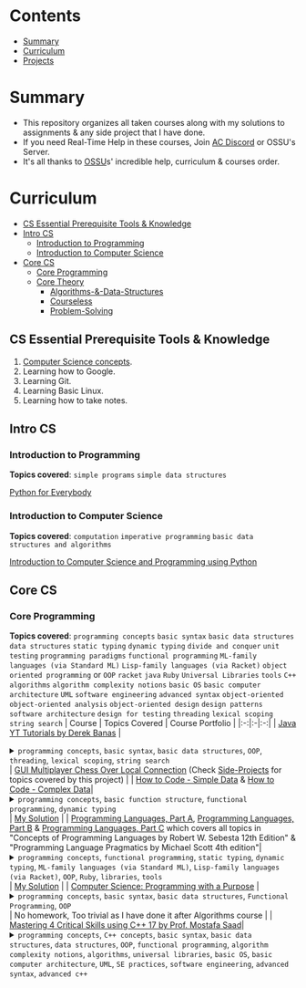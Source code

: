 # Contents

- [Summary](#summary)
- [Curriculum](#curriculum)
- [Projects](#projects)

# Summary

* This repository organizes all taken courses along with my solutions to assignments & any side project that I have done.
* If you need Real-Time Help in these courses, Join [AC Discord](https://discord.gg/QrfTN2Aukx) or OSSU's Server.
* It's all thanks to [OSSU](https://github.com/ossu/computer-science)s' incredible help, curriculum & courses order.

# Curriculum
- [CS Essential Prerequisite Tools \& Knowledge](#cs-essential-prerequisite-tools--knowledge)
- [Intro CS](#intro-cs)
  - [Introduction to Programming](#introduction-to-programming)
  - [Introduction to Computer Science](#introduction-to-computer-science)
- [Core CS](#core-cs)
  - [Core Programming](#core-programming)
  - [Core Theory](#core-theory)
    - [Algorithms-\&-Data-Structures](#algorithms--data-structures)
    - [Courseless](#courseless)
    - [Problem-Solving](#problem-solving)

## CS Essential Prerequisite Tools & Knowledge

1. [Computer Science concepts](https://www.youtube.com/playlist?list=PLWKjhJtqVAbn5emQ3RRG8gEBqkhf_5vxD).
2. Learning how to Google.
3. Learning Git.
4. Learning Basic Linux.
5. Learning how to take notes.

## Intro CS

### Introduction to Programming

**Topics covered**:
`simple programs`
`simple data structures`

[Python for Everybody](https://www.py4e.com/lessons)

### Introduction to Computer Science

**Topics covered**:
`computation`
`imperative programming`
`basic data structures and algorithms`

[Introduction to Computer Science and Programming using Python](https://ocw.mit.edu/courses/electrical-engineering-and-computer-science/6-0001-introduction-to-computer-science-and-programming-in-python-fall-2016/)

## Core CS

### Core Programming

**Topics covered**:
`programming concepts`
`basic syntax`
`basic data structures`
`data structures`
`static typing`
`dynamic typing`
`divide and conquer`
`unit testing`
`programming paradigms`
`functional programming`
`ML-family languages (via Standard ML)`
`Lisp-family languages (via Racket)`
`object oriented programming` or `OOP`
`racket`
`java`
`Ruby`
`Universal Libraries`
`tools`
`C++`
`algorithms`
`algorithm complexity notions`
`basic OS`
`basic computer architecture`
`UML`
`software engineering`
`advanced syntax`
`object-oriented`
`object-oriented analysis`
`object-oriented design`
`design patterns`
`software architecture`
`design for testing`
`threading`
`lexical scoping`
`string search`
| Course | Topics Covered | Course Portfolio |
|:-:|:-|:-:|
| [Java YT Tutorials by Derek Banas](https://www.youtube.com/playlist?list=PLE7E8B7F4856C9B19) | <details><summary>`programming concepts`, `basic syntax`, `basic data structures`, `OOP`, `threading`, `lexical scoping`, `string search`</summary><br>`programming concepts`: (User input, Conditional Statement, `for`, `while`, do-while-loop, Methods & Fields, Exception Handling, Java Object), <br>`basic syntax`: (Variables, Variables Types, Arithmetic Operations, `if`, loops {`while`, `for`}, Nesting, Access Modifiers, Non-Access Modifiers, Static Methods), <br>`basic data structures`: (Arrays, LinkedList, ArrayList, String Builder), <br>`OOP`: (Java Class, OOP Polymorphism: {Upcasting, Downcasting}, Inheritance: {Abstract Class, Interface, Method Overriding, Method Overloading}, Static, Final), <br>`threading`, `lexical scoping`, `string search`</details> | [GUI Multiplayer Chess Over Local Connection](https://github.com/OmarShawky1/Chess) (Check [Side-Projects](#side-projects) for topics covered by this project) |
| [How to Code - Simple Data](https://www.edx.org/course/how-to-code-simple-data) & [How to Code - Complex Data](https://www.edx.org/course/how-to-code-complex-data)|<details><summary>`programming concepts`, `basic function structure`, `functional programming`, `dynamic typing`</summary><br>`programming concepts`: (`lexical scoping`), <br>`basic function structure`: (Function signature, First Order Function) <br>`functional programming`: (Recursion, Mutual Recursion, Tail Recursion, High Order Function: {Function Consumer or passing function as argument}, `map`, `filter`, `fold`, Backtracking Search, Generative Recursion), <br>`dynamic typing`</details>| [My Solution](https://github.com/OmarShawky1/Course-How-To-Code-Data) |
| [Programming Languages, Part A](https://www.coursera.org/learn/programming-languages), [Programming Languages, Part B](https://www.coursera.org/learn/programming-languages-part-b) & [Programming Languages, Part C](https://www.coursera.org/learn/programming-languages-part-c) which covers all topics in "Concepts of Programming Languages by Robert W. Sebesta 12th Edition" & "Programming Language Pragmatics by Michael Scott 4th edition"|<details><summary>`programming concepts`, `functional programming`, `static typing`, `dynamic typing`, `ML-family languages (via Standard ML)`, `Lisp-family languages (via Racket)`, `OOP`, `Ruby`, `libraries`, `tools`</summary><br>`programming concepts`: (Mutation, References/Pointers, : {Pairs, Tuples, Records}, Polymorphism (Functional, OOP, Bounded), Datatype Binding, Type Inference (Implicit Typing, Explicit Typing), Weak Typing, Strong Typing, Duck Typing, Method Overriding, Dynamic Dispatch, Double Dispatch, Interpreter), <br>`programming paradigms`: (`functional programming`, `OOP`), <br>`functional programming`: (Recursion, Mutual Recursion, Tail Recursion, Shadowing, Case Expression (AKA Pattern Matching), High Order Function, `map`, `filter`, `fold`, `lexical scope`, `dynamic scope`, Stream, Lazy Evaluation, Eager Evaluation, Memoization, Tokenization, Subtyping {Functional Sutyping, OOP Sutyping}, Generics), <br>`ML-family languages (via Standard ML)`, `Lisp-family languages (via Racket)`, `OOP`, <br>`Ruby`: (Classes, Object State, Arrays, Blocks, Hashes & Ranges, Subclassing: {Inheritance in java}, Mixins), <br>`universal libraries`: (File Stream, I/O Stream, Math), <br>`tools`: (Read Evaluate Print Loop (REPL), Debugger)</details>| [My Solution](https://github.com/OmarShawky1/Course-Programming-Languages) |
| [Computer Science: Programming with a Purpose](https://www.coursera.org/learn/cs-programming-java) | <details><summary>`programming concepts`, `basic syntax`, `basic data structures`, `Functional Programming`, `OOP`</summary><br>`programming concepts`: (Abstraction, Decomposition, Standard Input & Output, Type Conversion, Type Checking, Functions, API, Modular Programming, Recursion, `dynamic programming`, `divide and conquer`, Memoization, Algorithmic Complexity, Abstract Datatypes, Compiler, Interpreter, Procedural Paradigm, Scripting Language, Special-Purpose Language), <br>`basic syntax`: (Variables, Variables Types, Arithmetic Operations, `if`, loops {`while`, `for`}, Nesting, Access Modifiers, Non-Access Modifiers, Static Methods), <br>`basic data structures`: (Primiteves, `string`, Arrays, kD Arrays), <br>`Functional Programming`, <br>`OOP`: (Methods, `inheritance`, Encapsulation)</details>| No homework, Too trivial as I have done it after Algorithms course |
| [Mastering 4 Critical Skills using C++ 17 by Prof. Mostafa Saad](https://www.udemy.com/course/cpp-4skills/)| <details><summary>`programming concepts`, `C++ concepts`, `basic syntax`, `basic data structures`, `data structures`, `OOP`, `functional programming`, `algorithm complexity notions`, `algorithms`, `universal libraries`, `basic OS`, `basic computer architecture`, `UML`, `SE practices`, `software engineering`, `advanced syntax`, `advanced c++`</summary><br>`programming concepts`: (Type Conversion, Polymorphism: {Upcasting, Downcasting}, Exception Handling: {`except`, `throw`, `noexcept`, `nothrow`}, Compiler, Linker, Procedural Paradigm), <br>`C++ concepts`: (Standard Input & Output, References/Pointers, STL, Headers & `includes`), <br>`basic syntax`: (Variables, Variables Types, Arithmetic Operations, `if`, Loops {`while`, `for`}, Nesting, Access Modifiers, Non-Access Modifiers: {`static`, `const`, `final`}, Functions & Methods), <br>`basic data structures`: (Primitives, `string`, Arrays {1D, 2D, kD}), <br>`data structures`: (Encapsulation Techniques: {Struct, Pairs, Tuples}, STL: {Templates, `queue`, Priority Queues, Deque, Stack, Iterators, References, Pointers}, Vectors: {1D, 2D, kD}, Sets, Multisets, `map`),<br>`functional programming`: (Recursion), <br>`OOP`: (concepts: {Encapsulation, Abstraction, Data-Hiding, Decomposition, SOLID Principles, `inheritance`: {Abstract Class, Interface, Method Overriding, Method Overloading, Operator Overloading: {Unary, Subscript, Relational, Prefix, Postfix, Input, Output, Conversion, Assignment}}}, Class: {Constructor, Destructor, Copy Constructor, Delete Function, Initializer List}, Specifiers: {`final`, `static`, `friend`}), <br>`algorithm complexity notions`: (Problem Reduction), <br>`algorithms`: (`sorting`: {Count Sorting}), <br>`universal libraries`: (File Streams, I/O Stream), <br>`basic OS`: (Memory Stucture: {Stack, Heap}, Static Variables...), <br>`basic computer architecture`: (bits & bytes, 2's Compliment, Signed & Unsigned Numbers, Floating Points & Rounding Numbers, Numbers Conversion/Casting), <br>`UML`: (Class Diagram: {Association, Aggregation, Composition, Generalization, Multiplicity}), <br>`SE practices`: (MVP, CRUD Operations, MVC, Refactoring), <br>`software engineering`: (Coupling, Cohesion), <br>`advanced syntax`: (`variadic`, Fold Expressions, functors (High Order Function), Lambda Expressions), <br>`advanced c++`: (Move Semantics & Perfect Forwarding, Smart Pointers: {Unique Pointers, Shared Pointers, Weak Pointers}, Pointer to Pointer, Void Pointer, Function Pointer)| No portfolio, done after algorithms course and I just watched the content without finding any need to upload my solutions to problem sets |
| \* [Object Oriented Design - University of Alberta](https://www.coursera.org/learn/object-oriented-design) <br>\* [Object Oriented Analysis & Design - Tutorials Point](https://www.tutorialspoint.com/object_oriented_analysis_design/index.htm) <br>\* [NPTEL OOAD](https://nptel.ac.in/courses/106105153)| <details><summary>`object-oriented`, `object-oriented analysis`, `object-oriented design`, `UML`</summary><br>`object-oriented`: (`object-oriented analysis`: {Object Modeling, Dynamic Modelling, Functional Modelling, Conceptual Design, Use Case, System Sequence Diagram, User Interface Documentation, Relational Data Model}, <br>`object-oriented design`: {Principles: {Coupling, Cohesion, Sufficiency, Completeness, Primitives}, Technical Diagram, System Design, Design Patterrns}, `OOP`, `UML`), <br>`OOP`: (Class: {Function Types: {Constructor, Destructor, Iterator, Getter, Setter}, Design by Contract}, Object: {Relations/Links: {Hierarchy: {Decomposition, Abstraction: {`inheritance`}}, Association, Aggregation}, Visibility, Synchronization}, OOP Polymorphism), <br>`UML`: (Structural Diagram: {Class Diagram, Object diagram, Component Diagram, Deployment Diagram, Composite Diagram, Package Diagram}, Behavioral Diagram: {Usecase Diagram, Activity Diagram, State Diagram: {Behavioral State machine : {State, Sub State, Submachine State}, Protocol State machine, Timing Diagram}, Interaction Diagram: {Sequence Diagram, Communication Diagram, Timinng Diagram, Interactive Overview Diagram}})</details>| Was no any |
| \* [Refactoring Guru](https://refactoring.guru/design-patterns) & [Source Making](https://sourcemaking.com/) <br>\* [Christoper Okhravi Design Patterns YT Playlist](https://www.youtube.com/playlist?list=PLrhzvIcii6GNjpARdnO4ueTUAVR9eMBpc) | <details><summary>`design patterns`, `creational patterns`, `structural patterns`, `behavioral patterns`</summary><br>`design patterns`: (`creational patterns`, `structural patterns`, `behavioral patterns`), <br>`creational patterns`: (Abstract Factory, Facory Method, Builder, Prototype, Singelton, Object Pool), <br>`structural patterns`: (Adapbter, Bridge, Composite, Decorator, Facade, Flyweight, Proxy, Private Class Data), <br>`behavioral patterns`: (Chain of Responsibility, Command, Iterator, Mediator, Memento, Observer, State, Strategy, Template Visitor, Interpreter, Null Object, Servant of Helper Class)</details>| - |
| [Alberta Software Architecture Course on Coursera](https://www.coursera.org/learn/software-architecture) | <details><summary>`software architecture`, `UML`</summary><br>`software architecture`: (Kruchten’s 4+1 View Model, Layered Systems, Client-Server n-Tier, Pipe & Filters, Feedback loop, ATAM, Data Flow Architecture, Data Integrity, Deployment Target, Interoperability, Quality Attribute & Quality attribute Scenario), <br>`UML`: (Behavioral Diagrams: {Sequence Diagram, Activity Diagram, State Machine Daigram}, Structure Diagram: {Deployment Diagram, Package Daigram, Class Diagram})</details>| Assignments are locked, don't recommend course|


### Core Theory
#### Algorithms-&-Data-Structures
* "\*" means topic is repeated because it relates to multiple categories.

**Topics covered**:
`sorting and searching`
`randomized algorithms`
`data structures`
`graph search`
`shortest paths`
`greedy algorithms`
`minimum spanning trees`
`dynamic programming`
`string algorithms`
`data Compression`
`algorithm complexity notions`


| Course | Topics Covered | Course Portfolio |
|:-:|:-|:-:|
| [Princeton Algorithms Course Part 1](https://www.coursera.org/learn/algorithms-part1) & [Princeton Algorithms Course Part 2](https://www.coursera.org/learn/algorithms-part2) |<details><summary>`sorting and searching`, `shortest paths`, `randomized algorithms`, `data compression`, `data structures`, `algorithm complexity notions`</summary><br>`sorting and searching`: <ul>Elementary sort: (Shell sort, Insertion sort, Selection sort)</ul> <ul>Mergesort</ul> <ul>Quicksort</ul> <ul>Binary Search</ul> <ul>Quick-Select</ul> <ul>3-Way partitioning</ul> <ul>Heapsort</ul> <ul>A\* Search</ul> <ul>Multi-Dimensional Search: (KdTree, Sweep Line Algorithm)</ul> <ul>Hash-Tables*</ul> <ul>Graph-Searching: (Depth-First Search, Breadth-First Search, Topological sort, Kosaraju-Sharir DFS Twice, Cycle Detection) <br>* Maxflow-Mincut-problem: (Ford-Fulkerson Algorithm)</ul> <ul>String Sorting: (Key-Indexed Sort, LSD Radix Sort, MSD Radix Sort, 3-way Radix Quicksort, Manber-Myers MSD Sort, Suffix Sort, (and tries DS below))</ul> <ul>String Searching: (Knuth-Morris-Pratt, Boyer-Moore Rabin-Karp)</ul> <ul>Substring Searching (AKA Pattern Matching, Regular Expression matching): (Prefix Matching, Suffix Matching, Longest Prefix, Palindrome and many more)</ul> `shortest paths`: <ul>Greedy Algorithms: (Kruskal's Algorithm, Prim's Algorithm, Dijkstra's Algorithm), Acyclic SP: (Seam-Carving)</ul> <ul>`dynamic programming` Algorithms: (Bellman-Ford's Algorithm, Dijkstra's Algorithm\*)</ul>`randomized algorithms`: (Shuffle sort), <br>`data compression`: (Run-length Encoding, Huffman Compression, LZW Compression, Burrows-Wheeler Algorithm, Shannon-Fano Algorithm) <br>`data structures`: <ul>Linear: (Array, ArrayList, LinkedList, Stack, Queue, Priority Queues, Deque)</ul> <ul>Symbol-Table: (Suffix Array, Trees*, Tries*, Hash-Tables*, Graphs*, Sets*)</ul> <ul>Trees: (Binary Search Trees, Binary Heap, 2-3 Trees, Red-Black Trees, B-Trees)</ul> <ul>Multi-Dimensional Trees: (Space-Partitioning Trees, Interval Search Tree)</ul> <ul>Hash-Tables: (Seperate Chaining: {Two-probe hashing}, Linear Probing: {Double Hashing, Cuckoo Hashing})</ul> <ul>Sets</ul> <ul>Graphs: (Directed Graphs, Undirected Graphs, Edge Weighted Graphs, Acyclic Graphs, Edge Weighted Directed Acyclic Graphs)</ul> <ul>Minimum Spanning Trees (MST)</ul> <ul>Flow-Network or Residual Network</ul> <ul>Tries: (R-way Tries, Ternary Search Tries, TST & R<sup>2</sup> Hybrid Tries, Patricia Trie, Suffix Tree)</ul> <ul>Miscellaneous: (DFA (Deterministic Finite State Automaton)), NFA (Nondeterminstic Finite State Automaton)</ul> `algorithm complexity notions`: (Problem Reduction, Linear programming, simplex algorithm, P, NP, CoNP, NP-Hard, Intractable)</details>| [My Solution](https://github.com/OmarShawky1/Course-Princeton-Algorithms-DS) |


#### Courseless
* Topics I learned from non-interactive course (Videos, Medium Posts...).
<!---
TODO: 
1. Add problem solving questions that are related to the following topics.
2. Add these topics after studying it: `bubble sort`
-->

|Subject|Topic|
|:-:|:-|
| `Data Structure` | Trees: AVL Trees, Segment Trees |
| `Algorithms` | `divide and conquer` |

#### Problem-Solving
* Videos to watch before following courses:
  * [Prof. Mostafa Saad's YT Video about tackling problems that take time](https://youtu.be/9N1JQvUzBSY
)

| Course | Topics Covered | Course Portfolio |
|:-:|:-|:-:|
|[Mastering 4 critical SKILLS using C++ 17 by Prof Mostafa Saad](https://www.udemy.com/course/cpp-4skills/)|`accumulation`: (Accumulation Array, Fixed Sliding Window), <br> `counting`: (Frequency Array, Counting increasing subarrays), |<!--TODO:Add GH link-->|


# Projects
- [Side-Projects](#side-projects)
- [Elected-Projects](#elected-projects)

## Side-Projects

|Project|Topics Covered|
|:-:|:-:|
| [GUI Multiplayer Chess Over Local Connection](https://github.com/OmarShawky1/Chess) |`Java 8` `OOP` `JavaFx` `threads` `networking` and even more|


## Elected-Projects
* Projects that are done in the aforementioned studied courses and desereve explicite mentioning.

|Project|Topics Covered|
|:-:|:-:|
| [Burrows-Wheeler](https://github.com/OmarShawky1/Course-Princeton-Algorithms-DS#burrows-wheeler) | `suffix array`, `burrows-wheeler`, `data compression`, `key-indexed sorting` |
| [Baseball Elimination](https://github.com/OmarShawky1/Course-Princeton-Algorithms-DS#baseball-elimination) | `directed graphs`, `mincut-maxflow`, `augmenting paths` |
| [Seam-Carving](https://github.com/OmarShawky1/Course-Princeton-Algorithms-DS#seam-carving) | `directed graphs`, `image processsing`, `shortest paths` |
| [Boogle](https://github.com/OmarShawky1/Course-Princeton-Algorithms-DS#boggle) | `character-based operation`, `tries`, `ternary tries`, `R-way tries` |
| [WordNet](https://github.com/OmarShawky1/Course-Princeton-Algorithms-DS#wordnet) | `undirected graphs`, `graph searching`, `shortest paths`, `BFS`, `DFS` |
| [kD-Trees](https://github.com/OmarShawky1/Course-Princeton-Algorithms-DS#kdtrees) | `red-black BST`, `kD BST`, `shortest paths`  |
| [8Puzzle](https://github.com/OmarShawky1/Course-Princeton-Algorithms-DS#8-puzzle) | `Minimum Priority Queue`, `A* Search Algorithm` |
| [Collinear Points](https://github.com/OmarShawky1/Course-Princeton-Algorithms-DS#collinear) | `mergesort` |
| [Made Up Programming Language](https://github.com/OmarShawky1/Course-Programming-Languages#week-7-hw5) | `interpreter` (Mini Interpreter (not via using Symbol Tables) to illustrate how they work conceptually) |
